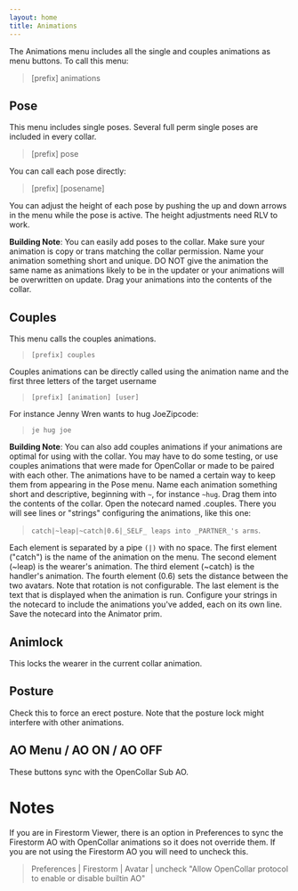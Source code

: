 ```yaml
---
layout: home
title: Animations
---
```


The Animations menu includes all the single and couples animations as menu buttons.  To call this menu:

>[prefix] animations

## Pose

This menu includes single poses.  Several full perm single poses are included in every collar.
>[prefix] pose

You can call each pose directly:
>[prefix] [posename]

You can adjust the height of each pose by pushing the up and down arrows in the menu while the pose is active. The height adjustments need RLV to work.

**Building Note**:  You can easily add poses to the collar.  Make sure your animation is copy or trans matching the collar permission. Name your animation something short and unique. DO NOT give the animation the same name as animations likely to be in the updater or your animations will be overwritten on update.   Drag your animations into the contents of the collar. 

## Couples

This menu calls the couples animations.

>`[prefix] couples`

Couples animations can be directly called using the animation name and the first three letters of the target username

>`[prefix] [animation] [user]`

For instance Jenny Wren wants to hug JoeZipcode: 

>`je hug joe`   

**Building Note**:  You can also add couples animations if your animations are optimal for using with the collar. You may have to do some testing, or use couples animations that were made for OpenCollar or made to be paired with each other. The animations have to be named a certain way to keep them from appearing in the Pose menu.  Name each animation something short and descriptive, beginning with `~`, for instance `~hug`. Drag them into the contents of the collar. Open the notecard named .couples.  There you will see lines or "strings" configuring the animations, like this one:

>`catch|~leap|~catch|0.6|_SELF_ leaps into _PARTNER_'s arms`.

Each element is separated by a pipe `(|)` with no space.  The first element ("catch") is the name of the animation on the menu.  The second element (~leap) is the wearer's animation.  The third element (~catch) is the handler's animation. The fourth element (0.6) sets the distance between the two avatars.  Note that rotation is not configurable.  The last element is the text that is displayed when the animation is run.  Configure your strings in the notecard to include the animations you've added, each on its own line. Save the notecard into the Animator prim.

## Animlock

This locks the wearer in the current collar animation.

## Posture

Check this to force an erect posture.  Note that the posture lock might interfere with other animations.

## AO Menu / AO ON / AO OFF

These buttons sync with the OpenCollar Sub AO.

# Notes

If you are in Firestorm Viewer, there is an option in Preferences to sync the Firestorm AO with OpenCollar animations so it does not override them.  If you are not using the Firestorm AO you will need to uncheck this.

>Preferences | Firestorm | Avatar | uncheck "Allow OpenCollar protocol to enable or disable builtin AO"
